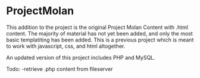 ProjectMolan
============

This addition to the project is the original Project Molan Content with .html content. The majority of material has not yet been added, and only the most basic templatiting has been added. This is a previous project which is meant to work with javascript, css, and html altogether.

An updated version of this project includes PHP and MySQL. 

Todo:
-retrieve .php content from fileserver

